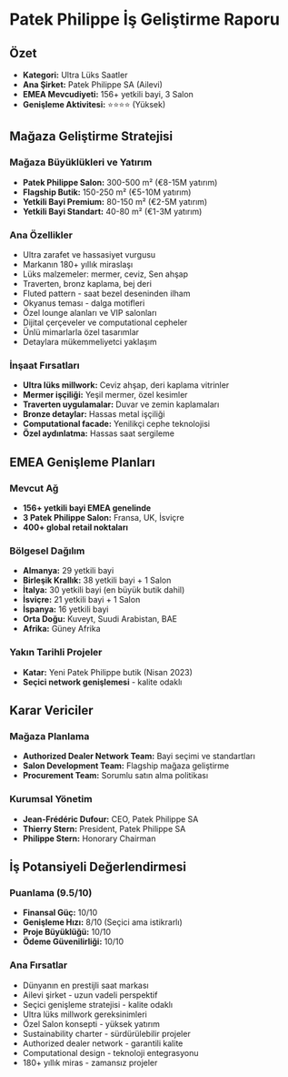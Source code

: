 # Patek Philippe İş Geliştirme Raporu

## Özet
- **Kategori:** Ultra Lüks Saatler
- **Ana Şirket:** Patek Philippe SA (Ailevi)
- **EMEA Mevcudiyeti:** 156+ yetkili bayi, 3 Salon
- **Genişleme Aktivitesi:** ⭐⭐⭐⭐ (Yüksek)

## Mağaza Geliştirme Stratejisi

### Mağaza Büyüklükleri ve Yatırım
- **Patek Philippe Salon:** 300-500 m² (€8-15M yatırım)
- **Flagship Butik:** 150-250 m² (€5-10M yatırım)
- **Yetkili Bayi Premium:** 80-150 m² (€2-5M yatırım)
- **Yetkili Bayi Standart:** 40-80 m² (€1-3M yatırım)

### Ana Özellikler
- Ultra zarafet ve hassasiyet vurgusu
- Markanın 180+ yıllık miraslaşı
- Lüks malzemeler: mermer, ceviz, Sen ahşap
- Traverten, bronz kaplama, bej deri
- Fluted pattern - saat bezel deseninden ilham
- Okyanus teması - dalga motifleri
- Özel lounge alanları ve VIP salonları
- Dijital çerçeveler ve computational cepheler
- Ünlü mimarlarla özel tasarımlar
- Detaylara mükemmeliyetci yaklaşım

### İnşaat Fırsatları
- **Ultra lüks millwork:** Ceviz ahşap, deri kaplama vitrinler
- **Mermer işçiliği:** Yeşil mermer, özel kesimler
- **Traverten uygulamalar:** Duvar ve zemin kaplamaları
- **Bronze detaylar:** Hassas metal işçiliği
- **Computational facade:** Yenilikçi cephe teknolojisi
- **Özel aydınlatma:** Hassas saat sergileme

## EMEA Genişleme Planları

### Mevcut Ağ
- **156+ yetkili bayi EMEA genelinde**
- **3 Patek Philippe Salon:** Fransa, UK, İsviçre
- **400+ global retail noktaları**

### Bölgesel Dağılım
- **Almanya:** 29 yetkili bayi
- **Birleşik Krallık:** 38 yetkili bayi + 1 Salon
- **İtalya:** 30 yetkili bayi (en büyük butik dahil)
- **İsviçre:** 21 yetkili bayi + 1 Salon
- **İspanya:** 16 yetkili bayi
- **Orta Doğu:** Kuveyt, Suudi Arabistan, BAE
- **Afrika:** Güney Afrika

### Yakın Tarihli Projeler
- **Katar:** Yeni Patek Philippe butik (Nisan 2023)
- **Seçici network genişlemesi** - kalite odaklı

## Karar Vericiler

### Mağaza Planlama
- **Authorized Dealer Network Team:** Bayi seçimi ve standartları
- **Salon Development Team:** Flagship mağaza geliştirme
- **Procurement Team:** Sorumlu satın alma politikası

### Kurumsal Yönetim
- **Jean-Frédéric Dufour:** CEO, Patek Philippe SA
- **Thierry Stern:** President, Patek Philippe SA
- **Philippe Stern:** Honorary Chairman

## İş Potansiyeli Değerlendirmesi

### Puanlama (9.5/10)
- **Finansal Güç:** 10/10
- **Genişleme Hızı:** 8/10 (Seçici ama istikrarlı)
- **Proje Büyüklüğü:** 10/10
- **Ödeme Güvenilirliği:** 10/10

### Ana Fırsatlar
- Dünyanın en prestijli saat markası
- Ailevi şirket - uzun vadeli perspektif
- Seçici genişleme stratejisi - kalite odaklı
- Ultra lüks millwork gereksinimleri
- Özel Salon konsepti - yüksek yatırım
- Sustainability charter - sürdürülebilir projeler
- Authorized dealer network - garantili kalite
- Computational design - teknoloji entegrasyonu
- 180+ yıllık miras - zamansız projeler
